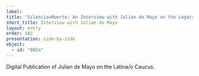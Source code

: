 ```yaml
---
label: 
title: "Silencio=Muerte: An Interview with Julian de Mayo on the Legacy of ACT-UP’s Latina/o Caucus"
short_title: Interview with Julian de Mayo
layout: entry
order: 102
presentation: side-by-side
object:
  - id: "002a"
---
```


Digital Publication of Julian de Mayo on the Latina/o Caucus. 
